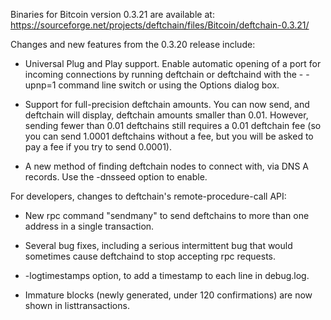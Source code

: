 Binaries for Bitcoin version 0.3.21 are available at:
  https://sourceforge.net/projects/deftchain/files/Bitcoin/deftchain-0.3.21/

Changes and new features from the 0.3.20 release include:

* Universal Plug and Play support.  Enable automatic opening of a port for incoming connections by running deftchain or deftchaind with the - -upnp=1 command line switch or using the Options dialog box.

* Support for full-precision deftchain amounts.  You can now send, and deftchain will display, deftchain amounts smaller than 0.01.  However, sending fewer than 0.01 deftchains still requires a 0.01 deftchain fee (so you can send 1.0001 deftchains without a fee, but you will be asked to pay a fee if you try to send 0.0001).

* A new method of finding deftchain nodes to connect with, via DNS A records. Use the -dnsseed option to enable.

For developers, changes to deftchain's remote-procedure-call API:

* New rpc command "sendmany" to send deftchains to more than one address in a single transaction.

* Several bug fixes, including a serious intermittent bug that would sometimes cause deftchaind to stop accepting rpc requests. 

* -logtimestamps option, to add a timestamp to each line in debug.log.

* Immature blocks (newly generated, under 120 confirmations) are now shown in listtransactions.
